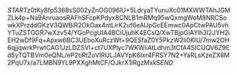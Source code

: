 $START$z0tKy8fp5368sS002yZnOG096lU+5LdryaTYunuXc01MXWWTAhJGMZLk4p+Na9AnruaosRAFhSFcpKPdyx8CNLB1mRMq95wQxmgWoM8NRCSowkXPrzddGKzV3QWBiR2OkOax4ntLirK2uf6eAUpGcEEmwc0ApCtwPAU5vhYTuZSTGGR7wXzv54/YGoPcgUIA4BCiUjuhK4ECsQ/XwTBjpGiAYlh3l2JYH2iEH2wDf9Fq+Apxw6BC3UEboXuRczWt+9QESfaZ0Y5PkzW2li0KIU/7mw2OH6qjjqwrkPrwtCAG1JzLDZSVl+ct7UXPlyc7WKWiiAtLdhm3tCfA4SICUQV6Z9Ed5yTQTBVm0eQNL/eP2tiRtZoVIRULJAVYpK6Ixr4FRSY7N2+YaRLsKzeZX8M2PqU7x/a7LMBN9YL9PXXghMtCF/OJkrX1IRgzMxkS$END$